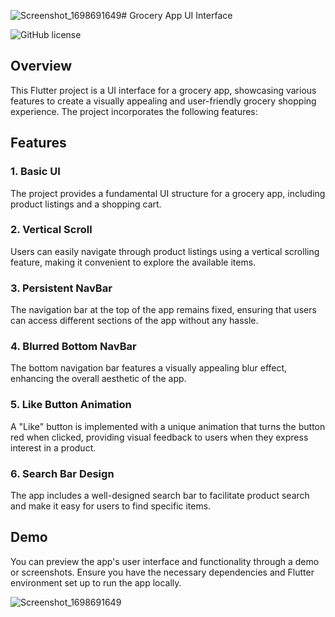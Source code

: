 ![Screenshot_1698691649](https://github.com/adarshhhr/pyramidtaskfinal/assets/122380219/4ac172ac-3fb4-4f3f-a971-31bba963107b)# Grocery App UI Interface

![GitHub license](https://img.shields.io/badge/license-MIT-blue.svg)

## Overview

This Flutter project is a UI interface for a grocery app, showcasing various features to create a visually appealing and user-friendly grocery shopping experience. The project incorporates the following features:

## Features

### 1. Basic UI

The project provides a fundamental UI structure for a grocery app, including product listings and a shopping cart.

### 2. Vertical Scroll

Users can easily navigate through product listings using a vertical scrolling feature, making it convenient to explore the available items.

### 3. Persistent NavBar

The navigation bar at the top of the app remains fixed, ensuring that users can access different sections of the app without any hassle.

### 4. Blurred Bottom NavBar

The bottom navigation bar features a visually appealing blur effect, enhancing the overall aesthetic of the app.

### 5. Like Button Animation

A "Like" button is implemented with a unique animation that turns the button red when clicked, providing visual feedback to users when they express interest in a product.

### 6. Search Bar Design

The app includes a well-designed search bar to facilitate product search and make it easy for users to find specific items.

## Demo

You can preview the app's user interface and functionality through a demo or screenshots. Ensure you have the necessary dependencies and Flutter environment set up to run the app locally.

![Screenshot_1698691649](https://github.com/adarshhhr/pyramidtaskfinal/assets/122380219/11382486-a062-47a6-8c40-a59db6c89110)




